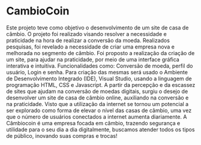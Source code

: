 # CambioCoin
Este projeto teve como objetivo o desenvolvimento de um site de casa de câmbio. O projeto foi realizado visando resolver a necessidade e praticidade na hora de realizar a conversão da moeda. Realizados pesquisas, foi revelado a necessidade de criar uma empresa nova e melhorada no segmento de câmbio. Foi proposto a realização da criação de um site, para ajudar na praticidade, por meio de uma interface gráfica interativa e intuitiva. Funcionalidades como: Conversão de moeda, perfil do usuário, Login e senha. Para criação das mesmas será usado o Ambiente de Desenvolvimento Integrado (IDE), Visual Studio, usando a linguagem de programação HTML, CSS e Javascript.  A partir da percepção e da escassez de sites que ajudam na conversão de moedas digitais, surgiu o desejo de desenvolver um site de casa de câmbio online, auxiliando na conversão e na praticidade. Visto que a utilização da internet se tornou um potencial a ser explorado como forma de elevar o nível das casas de câmbio, uma vez que o número de usuários conectados a internet aumenta diariamente.  A Câmbiocoin é uma empresa focada em câmbio, trazendo segurança e utilidade para o seu dia a dia digitalmente, buscamos atender todos os tipos de público, inovando suas compras e trocas!
